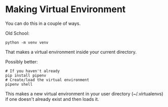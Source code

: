 # Making  Virtual Environment

You can do this in a couple of ways.



Old School:

```
python -m venv venv
```

That makes a virtual environment inside your current directory.



Possibly better:

```
# If you haven't already
pip install pipenv  
# Create/load the virtual environment
pipenv shell
```

This makes a new virtual environment in your user directory (~/.virtualenvs) if one doesn't already exist and then loads it.

